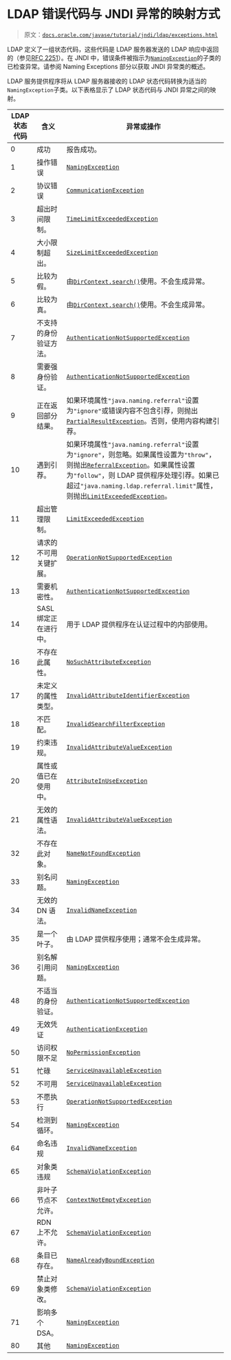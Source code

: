 # LDAP 错误代码与 JNDI 异常的映射方式

> 原文：[`docs.oracle.com/javase/tutorial/jndi/ldap/exceptions.html`](https://docs.oracle.com/javase/tutorial/jndi/ldap/exceptions.html)

LDAP 定义了一组状态代码，这些代码是 LDAP 服务器发送的 LDAP 响应中返回的（参见[RFC 2251](http://www.ietf.org/rfc/rfc2251.txt)）。在 JNDI 中，错误条件被指示为[`NamingException`](https://docs.oracle.com/javase/8/docs/api/javax/naming/NamingException.html)的子类的已检查异常。请参阅 Naming Exceptions 部分以获取 JNDI 异常类的概述。

LDAP 服务提供程序将从 LDAP 服务器接收的 LDAP 状态代码转换为适当的`NamingException`子类。以下表格显示了 LDAP 状态代码与 JNDI 异常之间的映射。

| LDAP 状态代码 | 含义 | 异常或操作 |
| --- | --- | --- |
| 0 | 成功 | 报告成功。 |
| 1 | 操作错误 | [`NamingException`](https://docs.oracle.com/javase/8/docs/api/javax/naming/NamingException.html) |
| 2 | 协议错误 | [`CommunicationException`](https://docs.oracle.com/javase/8/docs/api/javax/naming/CommunicationException.html) |
| 3 | 超出时间限制。 | [`TimeLimitExceededException`](https://docs.oracle.com/javase/8/docs/api/javax/naming/TimeLimitExceededException.html) |
| 4 | 大小限制超出。 | [`SizeLimitExceededException`](https://docs.oracle.com/javase/8/docs/api/javax/naming/SizeLimitExceededException.html) |
| 5 | 比较为假。 | 由[`DirContext.search()`](https://docs.oracle.com/javase/8/docs/api/javax/naming/directory/DirContext.html#search-javax.naming.Name-javax.naming.directory.Attributes-)使用。不会生成异常。 |
| 6 | 比较为真。 | 由[`DirContext.search()`](https://docs.oracle.com/javase/8/docs/api/javax/naming/directory/DirContext.html#search-javax.naming.Name-javax.naming.directory.Attributes-)使用。不会生成异常。 |
| 7 | 不支持的身份验证方法。 | [`AuthenticationNotSupportedException`](https://docs.oracle.com/javase/8/docs/api/javax/naming/AuthenticationNotSupportedException.html) |
| 8 | 需要强身份验证。 | [`AuthenticationNotSupportedException`](https://docs.oracle.com/javase/8/docs/api/javax/naming/AuthenticationNotSupportedException.html) |
| 9 | 正在返回部分结果。 | 如果环境属性`"java.naming.referral"`设置为`"ignore"`或错误内容不包含引荐，则抛出[`PartialResultException`](https://docs.oracle.com/javase/8/docs/api/javax/naming/PartialResultException.html)。否则，使用内容构建引荐。 |
| 10 | 遇到引荐。 | 如果环境属性`"java.naming.referral"`设置为`"ignore"`，则忽略。如果属性设置为`"throw"`，则抛出[`ReferralException`](https://docs.oracle.com/javase/8/docs/api/javax/naming/ReferralException.html)。如果属性设置为`"follow"`，则 LDAP 提供程序处理引荐。如果已超过`"java.naming.ldap.referral.limit"`属性，则抛出[`LimitExceededException`](https://docs.oracle.com/javase/8/docs/api/javax/naming/LimitExceededException.html)。 |
| 11 | 超出管理限制。 | [`LimitExceededException`](https://docs.oracle.com/javase/8/docs/api/javax/naming/LimitExceededException.html) |
| 12 | 请求的不可用关键扩展。 | [`OperationNotSupportedException`](https://docs.oracle.com/javase/8/docs/api/javax/naming/OperationNotSupportedException.html) |
| 13 | 需要机密性。 | [`AuthenticationNotSupportedException`](https://docs.oracle.com/javase/8/docs/api/javax/naming/AuthenticationNotSupportedException.html) |
| 14 | SASL 绑定正在进行中。 | 用于 LDAP 提供程序在认证过程中的内部使用。 |
| 16 | 不存在此属性。 | [`NoSuchAttributeException`](https://docs.oracle.com/javase/8/docs/api/javax/naming/directory/NoSuchAttributeException.html) |
| 17 | 未定义的属性类型。 | [`InvalidAttributeIdentifierException`](https://docs.oracle.com/javase/8/docs/api/javax/naming/directory/InvalidAttributeIdentifierException.html) |
| 18 | 不匹配。 | [`InvalidSearchFilterException`](https://docs.oracle.com/javase/8/docs/api/javax/naming/directory/InvalidSearchFilterException.html) |
| 19 | 约束违规。 | [`InvalidAttributeValueException`](https://docs.oracle.com/javase/8/docs/api/javax/naming/directory/InvalidAttributeValueException.html) |
| 20 | 属性或值已在使用中。 | [`AttributeInUseException`](https://docs.oracle.com/javase/8/docs/api/javax/naming/directory/AttributeInUseException.html) |
| 21 | 无效的属性语法。 | [`InvalidAttributeValueException`](https://docs.oracle.com/javase/8/docs/api/javax/naming/directory/InvalidAttributeValueException.html) |
| 32 | 不存在此对象。 | [`NameNotFoundException`](https://docs.oracle.com/javase/8/docs/api/javax/naming/NameNotFoundException.html) |
| 33 | 别名问题。 | [`NamingException`](https://docs.oracle.com/javase/8/docs/api/javax/naming/NamingException.html) |
| 34 | 无效的 DN 语法。 | [`InvalidNameException`](https://docs.oracle.com/javase/8/docs/api/javax/naming/InvalidNameException.html) |
| 35 | 是一个叶子。 | 由 LDAP 提供程序使用；通常不会生成异常。 |
| 36 | 别名解引用问题。 | [`NamingException`](https://docs.oracle.com/javase/8/docs/api/javax/naming/NamingException.html) |
| 48 | 不适当的身份验证。 | [`AuthenticationNotSupportedException`](https://docs.oracle.com/javase/8/docs/api/javax/naming/AuthenticationNotSupportedException.html) |
| 49 | 无效凭证 | [`AuthenticationException`](https://docs.oracle.com/javase/8/docs/api/javax/naming/AuthenticationException.html) |
| 50 | 访问权限不足 | [`NoPermissionException`](https://docs.oracle.com/javase/8/docs/api/javax/naming/NoPermissionException.html) |
| 51 | 忙碌 | [`ServiceUnavailableException`](https://docs.oracle.com/javase/8/docs/api/javax/naming/ServiceUnavailableException.html) |
| 52 | 不可用 | [`ServiceUnavailableException`](https://docs.oracle.com/javase/8/docs/api/javax/naming/ServiceUnavailableException.html) |
| 53 | 不愿执行 | [`OperationNotSupportedException`](https://docs.oracle.com/javase/8/docs/api/javax/naming/OperationNotSupportedException.html) |
| 54 | 检测到循环。 | [`NamingException`](https://docs.oracle.com/javase/8/docs/api/javax/naming/NamingException.html) |
| 64 | 命名违规 | [`InvalidNameException`](https://docs.oracle.com/javase/8/docs/api/javax/naming/InvalidNameException.html) |
| 65 | 对象类违规 | [`SchemaViolationException`](https://docs.oracle.com/javase/8/docs/api/javax/naming/directory/SchemaViolationException.html) |
| 66 | 非叶子节点不允许。 | [`ContextNotEmptyException`](https://docs.oracle.com/javase/8/docs/api/javax/naming/ContextNotEmptyException.html) |
| 67 | RDN 上不允许。 | [`SchemaViolationException`](https://docs.oracle.com/javase/8/docs/api/javax/naming/directory/SchemaViolationException.html) |
| 68 | 条目已存在。 | [`NameAlreadyBoundException`](https://docs.oracle.com/javase/8/docs/api/javax/naming/NameAlreadyBoundException.html) |
| 69 | 禁止对象类修改。 | [`SchemaViolationException`](https://docs.oracle.com/javase/8/docs/api/javax/naming/directory/SchemaViolationException.html) |
| 71 | 影响多个 DSA。 | [`NamingException`](https://docs.oracle.com/javase/8/docs/api/javax/naming/NamingException.html) |
| 80 | 其他 | [`NamingException`](https://docs.oracle.com/javase/8/docs/api/javax/naming/NamingException.html) |
